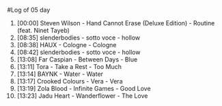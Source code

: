 #Log of 05 day

1. [00:00] Steven Wilson - Hand Cannot Erase (Deluxe Edition) - Routine (feat. Ninet Tayeb)
1. [08:35] slenderbodies - sotto voce - hollow
1. [08:38] HAUX - Cologne - Cologne
1. [08:42] slenderbodies - sotto voce - hollow
1. [13:08] Far Caspian - Between Days - Blue
1. [13:11] Tora - Take a Rest - Too Much
1. [13:14] BAYNK - Water - Water
1. [13:17] Crooked Colours - Vera - Vera
1. [13:19] Zola Blood - Infinite Games - Good Love
1. [13:23] Jadu Heart - Wanderflower - The Love
